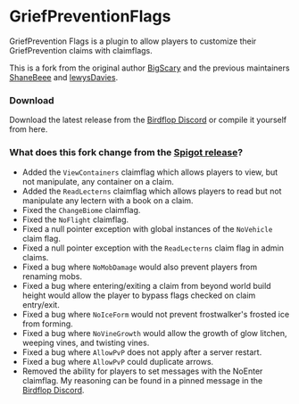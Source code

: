 # GriefPreventionFlags
GriefPrevention Flags is a plugin to allow players to customize their GriefPrevention claims with claimflags.

This is a fork from the original author [BigScary](https://github.com/BigScary/GriefPreventionFlags) and the previous maintainers [ShaneBeee](https://github.com/ShaneBeee/GriefPreventionFlags) and [lewysDavies](https://github.com/lewysDavies/GriefPreventionFlags).

### Download
Download the latest release from the [Birdflop Discord](https://discord.gg/MBdsxAR) or compile it yourself from here.


### What does this fork change from the [Spigot release](https://www.spigotmc.org/resources/gpflags.55773/)?
- Added the `ViewContainers` claimflag which allows players to view, but not manipulate, any container on a claim.
- Added the `ReadLecterns` claimflag which allows players to read but not manipulate any lectern with a book on a claim.
- Fixed the `ChangeBiome` claimflag.
- Fixed the `NoFlight` claimflag.
- Fixed a null pointer exception with global instances of the `NoVehicle` claim flag.
- Fixed a null pointer exception with the `ReadLecterns` claim flag in admin claims.
- Fixed a bug where `NoMobDamage` would also prevent players from renaming mobs.
- Fixed a bug where entering/exiting a claim from beyond world build height would allow the player to bypass flags checked on claim entry/exit.
- Fixed a bug where `NoIceForm` would not prevent frostwalker's frosted ice from forming.
- Fixed a bug where `NoVineGrowth` would allow the growth of glow litchen, weeping vines, and twisting vines.
- Fixed a bug where `AllowPvP` does not apply after a server restart.
- Fixed a bug where `AllowPvP` could duplicate arrows.
- Removed the ability for players to set messages with the NoEnter claimflag. My reasoning can be found in a pinned message in the [Birdflop Discord](https://discord.gg/MBdsxAR).
